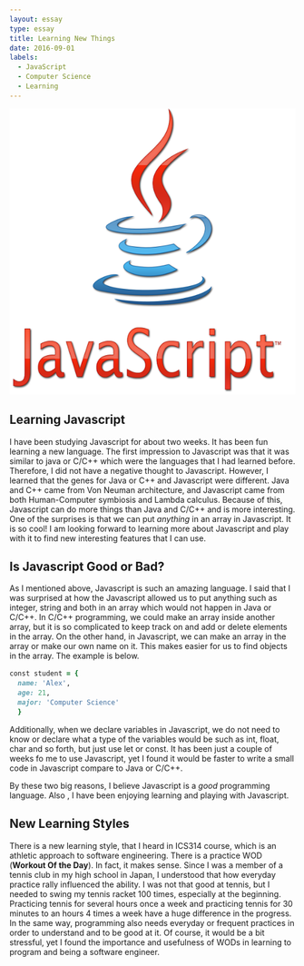 ```yaml
---
layout: essay
type: essay
title: Learning New Things
date: 2016-09-01
labels:
  - JavaScript
  - Computer Science
  - Learning
---
```


<div class="ui small rounded images">
  <img class="ui image" src="../images/javascript.png">
</div>

## Learning Javascript

I have been studying Javascript for about two weeks.  It has been fun learning a new language.  The first impression to Javascript was that it was similar to java or C/C++ which were the languages that I had learned before.  Therefore, I did not have a negative thought to Javascript.  However, I learned that the genes for Java or C++ and Javascript were different.   Java and C++ came from Von Neuman architecture, and Javascript came from both Human-Computer symbiosis and Lambda calculus.  Because of this, Javascript can do more things than Java and C/C++ and is more interesting. One of the surprises is that we can put *anything* in an array in Javascript.  It is so cool!  I am looking forward to learning more about Javascript and play with it to find new interesting features that I can use.  

## Is Javascript Good or Bad?

As I mentioned above, Javascript is such an amazing language.  I said that I was surprised at how the Javascript allowed us to put anything such as integer, string and both in an array which would not happen in Java or C/C++.  In C/C++ programming, we could make an array inside another array, but it is so complicated to keep track on and add or delete elements in the array.  On the other hand, in Javascript, we can make an array in the array or make our own name on it. This makes easier for us to find objects in the array.  The example is below.

```ruby
const student = {
  name: 'Alex',
  age: 21,
  major: 'Computer Science'
  }
```

Additionally, when we declare variables in Javascript, we do not need to know or declare what a type of the variables would be such as int, float, char and so forth, but just use let or const.  It has been just a couple of weeks fo me to use Javascript, yet I found it would be faster to write a small code in Javascript compare to Java or C/C++.

By these two big reasons, I believe Javascript is a *good* programming language. Also , I have been enjoying learning and playing with Javascript.

## New Learning Styles

There is a new learning style, that I heard in ICS314 course, which is an athletic approach to software engineering.  There is a practice WOD (**Workout Of the Day**).  In fact, it makes sense. Since I was a member of a tennis club in my high school in Japan, I understood that how everyday practice rally influenced the ability.  I was not that good at tennis, but I needed to swing my tennis racket 100 times, especially at the beginning.  Practicing tennis for several hours once a week and practicing tennis for 30 minutes to an hours 4 times a week have a huge difference in the progress.  In the same way, programming also needs everyday or frequent practices in order to understand and to be good at it.  Of course, it would be a bit stressful, yet I found the importance and usefulness of WODs in learning to program and being a software engineer.


